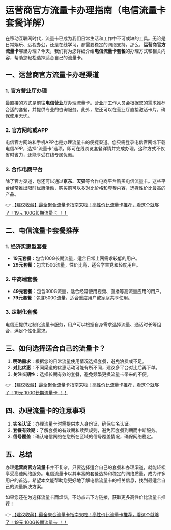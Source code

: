 # 运营商官方流量卡办理指南（电信流量卡套餐详解）

在移动互联网时代，流量卡已成为我们日常生活和工作中不可或缺的工具。无论是日常娱乐、远程办公，还是在线学习，都需要稳定的网络支持。那么，**运营商官方流量卡**哪里办理？今天，我们将为您详细介绍**电信流量卡套餐**的办理方式和相关内容，帮助您轻松选择适合自己的流量卡。

## 一、运营商官方流量卡办理渠道

### 1. 官方营业厅办理
最直接的方式是前往**电信营业厅**办理流量卡。营业厅工作人员会根据您的需求推荐合适的套餐，并提供专业的咨询服务。此外，您还可以在营业厅直接激活卡片，确保使用无忧。

### 2. 官方网站或APP
电信官方网站和手机APP也是办理流量卡的便捷渠道。您只需登录电信官网或下载电信APP，选择“流量卡”选项，即可在线浏览套餐详情并完成办理。这种方式不仅省时省力，还能享受在线专属优惠。

### 3. 合作电商平台
除了官方渠道，您还可以通过**京东**、**天猫**等合作电商平台购买电信流量卡。这些平台经常推出限时优惠活动，购买前可以多对比价格和套餐内容，选择性价比最高的产品。

👉 [【建议收藏】最全聚合流量卡指南来啦！高性价比流量卡推荐，看这个就够了！19元 100G长期流量卡 ！！](https://bit.ly/Liuliangka)

## 二、电信流量卡套餐推荐

### 1. 经济实惠型套餐
- **19元套餐**：包含100G长期流量，适合日常上网需求较低的用户。
- **29元套餐**：包含150G流量，性价比高，适合学生党和轻度用户。

### 2. 中高端套餐
- **49元套餐**：包含300G流量，适合经常使用视频、直播等高流量应用的用户。
- **79元套餐**：包含500G流量，适合重度用户或家庭共享使用。

### 3. 定制化套餐
电信还提供定制化流量卡服务，用户可以根据自身需求选择流量、通话时长等组合，满足个性化需求。

## 三、如何选择适合自己的流量卡？

1. **明确需求**：根据您的日常流量使用情况选择套餐，避免浪费或不足。
2. **对比优惠**：不同渠道的优惠活动可能有所不同，建议多平台对比后再下单。
3. **关注长期性**：选择长期有效的套餐，避免频繁更换流量卡带来的不便。

👉 [【建议收藏】最全聚合流量卡指南来啦！高性价比流量卡推荐，看这个就够了！19元 100G长期流量卡 ！！](https://bit.ly/Liuliangka)

## 四、办理流量卡的注意事项

1. **实名认证**：办理流量卡时需提供本人身份证，确保实名认证。
2. **套餐有效期**：了解套餐的有效期和续费规则，避免因套餐到期而中断服务。
3. **信号覆盖**：确认电信网络在您所在区域的信号覆盖情况，确保网络稳定。

## 五、总结

办理**运营商官方流量卡**并不复杂，只要选择适合自己的套餐和办理渠道，就能轻松享受高速网络服务。电信流量卡以其丰富的套餐选择和稳定的网络质量，成为许多用户的首选。希望本文能帮助您更好地了解电信流量卡的相关信息，找到最适合自己的流量解决方案。

如果您还在为选择流量卡而烦恼，不妨点击下方链接，获取更多高性价比流量卡推荐！

👉 [【建议收藏】最全聚合流量卡指南来啦！高性价比流量卡推荐，看这个就够了！19元 100G长期流量卡 ！！](https://bit.ly/Liuliangka)